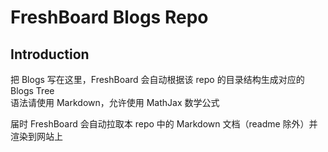 # FreshBoard Blogs Repo
## Introduction
把 Blogs 写在这里，FreshBoard 会自动根据该 repo 的目录结构生成对应的 Blogs Tree  
语法请使用 Markdown，允许使用 MathJax 数学公式  
  
届时 FreshBoard 会自动拉取本 repo 中的 Markdown 文档（readme 除外）并渲染到网站上